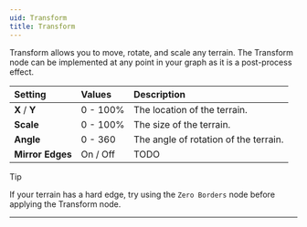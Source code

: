 ```yaml
---
uid: Transform
title: Transform
---
```


Transform allows you to move, rotate, and scale any terrain. The Transform node can be implemented at any point in your graph as it is a post-process effect.

| Setting          | Values          | Description                           |
| :--------------- | :-------------- | :------------------------------------ |
| **X** / **Y**    | 0 - 100%     | The location of the terrain.          |
| **Scale**        | 0 - 100%     | The size of the terrain.              |
| **Angle**        | 0 - 360         | The angle of rotation of the terrain. |
| **Mirror Edges** | On / Off | TODO                           |



> [!TIP]
> If your terrain has a hard edge, try using the `Zero Borders` node before applying the Transform node.
***

<!--examples-->